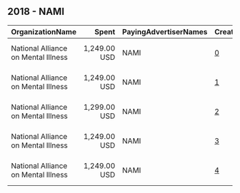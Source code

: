 ## 2018 - NAMI 
|OrganizationName|Spent|PayingAdvertiserNames|CreativeUrls|Impressions|Genders|AgeBrackets|CountryCodes|BillingAddresses|CandidateBallotInformation|
|:---|---:|:---|:---|---:|:---|:---|:---|:---|:---|
|National Alliance on Mental Illness|1,249.00 USD|NAMI|[0](https://www.snap.com/political-ads/asset/586a7169507689288d23a791f8d58703cfacf7e1161f09771780b8946b9d6935?mediaType=mp4)|298,990||35++|united states|"3803 N. Fairfax Dr., Suite 100,Arlington,22203,US"||
|National Alliance on Mental Illness|1,249.00 USD|NAMI|[1](https://www.snap.com/political-ads/asset/586a7169507689288d23a791f8d58703cfacf7e1161f09771780b8946b9d6935?mediaType=mp4)|356,767||21-25|united states|"3803 N. Fairfax Dr., Suite 100,Arlington,22203,US"||
|National Alliance on Mental Illness|1,299.00 USD|NAMI|[2](https://www.snap.com/political-ads/asset/586a7169507689288d23a791f8d58703cfacf7e1161f09771780b8946b9d6935?mediaType=mp4)|413,862||18-20|united states|"3803 N. Fairfax Dr., Suite 100,Arlington,22203,US"||
|National Alliance on Mental Illness|1,249.00 USD|NAMI|[3](https://www.snap.com/political-ads/asset/586a7169507689288d23a791f8d58703cfacf7e1161f09771780b8946b9d6935?mediaType=mp4)|323,021||26-30|united states|"3803 N. Fairfax Dr., Suite 100,Arlington,22203,US"||
|National Alliance on Mental Illness|1,249.00 USD|NAMI|[4](https://www.snap.com/political-ads/asset/586a7169507689288d23a791f8d58703cfacf7e1161f09771780b8946b9d6935?mediaType=mp4)|274,231||31-34|united states|"3803 N. Fairfax Dr., Suite 100,Arlington,22203,US"||
